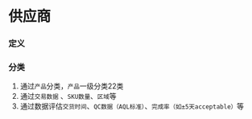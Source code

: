 # 供应商

### 定义

### 分类

1. 通过`产品`分类，`产品`一级分类22类
2. 通过`交易数据` 、`SKU数量`、`区域`等
3. 通过数据评估`交货时间`、`QC数据（AQL标准）`、`完成率（如±5天acceptable）`等



